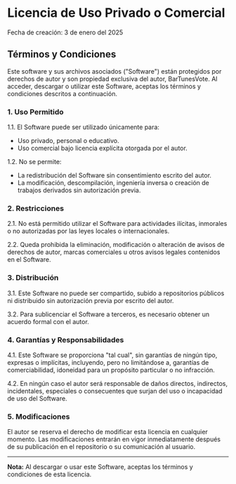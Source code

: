 # Licencia de Uso Privado o Comercial

Fecha de creación: 3 de enero del 2025

## Términos y Condiciones

Este software y sus archivos asociados ("Software") están protegidos por derechos de autor y son propiedad exclusiva del autor, BarTunesVote. Al acceder, descargar o utilizar este Software, aceptas los términos y condiciones descritos a continuación.

### 1. Uso Permitido
1.1. El Software puede ser utilizado únicamente para:
- Uso privado, personal o educativo.
- Uso comercial bajo licencia explícita otorgada por el autor.

1.2. No se permite:
- La redistribución del Software sin consentimiento escrito del autor.
- La modificación, descompilación, ingeniería inversa o creación de trabajos derivados sin autorización previa.

### 2. Restricciones
2.1. No está permitido utilizar el Software para actividades ilícitas, inmorales o no autorizadas por las leyes locales o internacionales.

2.2. Queda prohibida la eliminación, modificación o alteración de avisos de derechos de autor, marcas comerciales u otros avisos legales contenidos en el Software.

### 3. Distribución
3.1. Este Software no puede ser compartido, subido a repositorios públicos ni distribuido sin autorización previa por escrito del autor.

3.2. Para sublicenciar el Software a terceros, es necesario obtener un acuerdo formal con el autor.

### 4. Garantías y Responsabilidades
4.1. Este Software se proporciona "tal cual", sin garantías de ningún tipo, expresas o implícitas, incluyendo, pero no limitándose a, garantías de comerciabilidad, idoneidad para un propósito particular o no infracción.

4.2. En ningún caso el autor será responsable de daños directos, indirectos, incidentales, especiales o consecuentes que surjan del uso o incapacidad de uso del Software.

### 5. Modificaciones
El autor se reserva el derecho de modificar esta licencia en cualquier momento. Las modificaciones entrarán en vigor inmediatamente después de su publicación en el repositorio o su comunicación al usuario.

---

**Nota:** Al descargar o usar este Software, aceptas los términos y condiciones de esta licencia.

